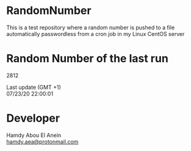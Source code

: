 # RandomNumber    
This is a test repository where a random number is pushed to a file automatically passwordless from a cron job in my Linux CentOS server    
# Random Number of the last run   
2812
      
Last update (GMT +1)    
07/23/20 22:00:01
# Developer    
Hamdy Abou El Anein   
hamdy.aea@protonmail.com
